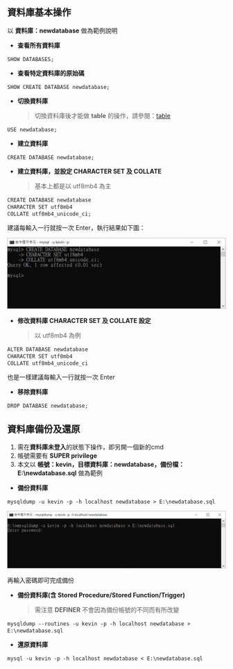 ## 資料庫基本操作

以 **資料庫：newdatabase** 做為範例說明

* **查看所有資料庫**

```
SHOW DATABASES;
```

* **查看特定資料庫的原始碼**

```
SHOW CREATE DATABASE newdatabase;
```

* **切換資料庫**

    > 切換資料庫後才能做 **table** 的操作，請參閱：[table](./table.md)

```
USE newdatabase;
```

* **建立資料庫**

```
CREATE DATABASE newdatabase;
```

* **建立資料庫，並設定 CHARACTER SET 及 COLLATE**

    > 基本上都是以 utf8mb4 為主

```
CREATE DATABASE newdatabase
CHARACTER SET utf8mb4
COLLATE utf8mb4_unicode_ci;
```

建議每輸入一行就按一次 Enter，執行結果如下圖：

 ![image](./images/database_create.png)

* **修改資料庫 CHARACTER SET 及 COLLATE 設定**

    > 以 utf8mb4 為例

```
ALTER DATABASE newdatabase
CHARACTER SET utf8mb4
COLLATE utf8mb4_unicode_ci
```

也是一樣建議每輸入一行就按一次 Enter


* **移除資料庫**

```
DROP DATABASE newdatabase;
```

## 資料庫備份及還原

1. 需在**資料庫未登入**的狀態下操作，即另開一個新的cmd
2. 帳號需要有 **SUPER privilege**
3. 本文以 **帳號：kevin，目標資料庫：newdatabase，備份檔：E:\newdatabase.sql** 做為範例

* **備份資料庫**

```
mysqldump -u kevin -p -h localhost newdatabase > E:\newdatabase.sql
```

![image](./images/database_backup.png)

再輸入密碼即可完成備份

* **備份資料庫(含 Stored Procedure/Stored Function/Trigger)**

    > 需注意 **DEFINER** 不會因為備份帳號的不同而有所改變

```
mysqldump --routines -u kevin -p -h localhost newdatabase > E:\newdatabase.sql
```

* **還原資料庫**

```
mysql -u kevin -p -h localhost newdatabase < E:\newdatabase.sql
```

